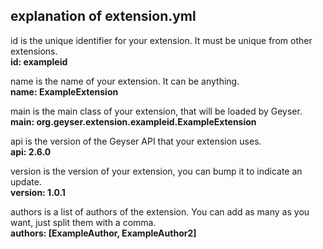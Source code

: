 ## explanation of extension.yml

id is the unique identifier for your extension. It must be unique from other extensions.  
**id: exampleid**

name is the name of your extension. It can be anything.  
**name: ExampleExtension**

main is the main class of your extension, that will be loaded by Geyser.  
**main: org.geyser.extension.exampleid.ExampleExtension**

api is the version of the Geyser API that your extension uses.  
**api: 2.6.0**

version is the version of your extension, you can bump it to indicate an update.  
**version: 1.0.1**

authors is a list of authors of the extension. You can add as many as you want, just split them with a comma.  
**authors: [ExampleAuthor, ExampleAuthor2]**

